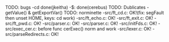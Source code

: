 
TODO: bugs
	-cd done(jkeitha)
	-$: done(cerebus)
TODO: Dublicates
	-getValue() & getExportVar()
TODO: norminette
	-src/ft_cd.c: OK!(fix: segFault then unset HOME, keys: cd work)
	-src/ft_echo.c: OK!
	-src/ft_exit.c: OK!
	-src/ft_pwd.c: OK!
	-src/parser.c: OK!
	-src/parser.c: OK!
	-src/initFds.c: OK!
	-src/exec_cer.c: before func cerExec() norm and work
	-src/lexer.c: OK!
	-src/parseRedirects.c: OK!
